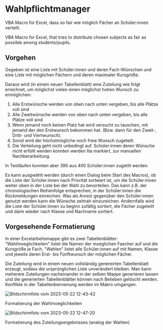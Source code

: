 # Wahlpflichtmanager
VBA Macro für Excel, dass so fair wie möglich Fächer an Schüler:innen verteilt.

VBA Macro for Excel, that tries to distribute chosen subjects as fair as possible among students/pupils.


## Vorgehen
Gegeben ist eine Liste mit Schüler:innen und deren Fach-Wünschen und eine Liste mit möglichen Fächern und deren maximaler Kursgröße.

Daraus wird (in einem neuen Tabellenblatt) eine Zuteilung wie folgt errechnet, um möglichst vielen einen möglichst hohen Wunsch zu ermöglichen:
1. Alle Erstwünsche werden von oben nach unten vergeben, bis alle Plätze voll sind
2. Alle Zweitwünsche werden von oben nach unten vergeben, bis alle Plätze voll sind
3. Wenn jemand noch keinen Platz hat wird versucht zu tauschen, mit jemand der den Erstwunsch bekommen hat. (Bzw. dann für den Zweit-, Dritt- und Viertwunsch).
4. Sonst wird der höchstmögliche noch freie Wunsch zugeteilt.
5. Die Verteilung geht nicht unbedingt auf. Schüler:innen deren Wünsche nicht erfüllt werden konnten werden lila markiert, zur manuellen Nachberarbeitung.

In Testläufen konnten aber 390 aus 400 Schüler:innen zugetilt werden.

Es kann ausgwählt werden (durch einen Dialog beim Start des Macros), ob die Liste der Schüler:innen nach Priorität sorteiert ist, um die Schüler:innen weiter oben in der Liste bei der Wahl zu bevorteilen. Das kann z.B. der chronologischen Reihenfolge entsprechen, in der Schüler:innen die Rückmeldungen einreichen. Was als Anreiz gegenüber den Schüler:innen genutzt werden kann die Wünsche zeitnah einzureichen.
Andernfalls wird die Liste der Schüler:innen zu beginn zufällig sortiert, die Fächer zugeteilt und dann wieder nach Klasse und Nachname sortiert.


## Vorgesehende Formatierung
In einer Excelarbeitsmappe gibt es zwei Tabellenblätter:
"Wahlmoeglichkeiten" listet die Namen der moeglichen Faecher auf und die Kursgröße je Fach.
"Wahlen" listet alle Schüler:innen auf mit Namen, Klasse und jeweils deren Erst- bis Fünftwunsch der möglichen Fächer.

Die Zuteilung wird in einem neuen vollständig genereirten Tabellenblatt erzeugt, sodass die ursprünglichen Liste unverändert bleiben. Man kann meherere Zuteilungen nacheinander in der selben Mappe generieren lassen und die generierten Tabellenblätter können nach Belieben gelöscht werden. Konflikte in der Tabellenbennenung werden im Makro umgangen.


![Bildschirmfoto vom 2023-05-22 12-43-42](https://github.com/epoell/Wahlpflichtmanager/assets/47521842/9f4a94b3-40cc-4fa2-85a9-f28bea24e1e6)

Formatierung der Wahlmoeglichkeiten

![Bildschirmfoto vom 2023-05-22 12-47-20](https://github.com/epoell/Wahlpflichtmanager/assets/47521842/8c9b62a9-ebd8-4c3a-b74a-9a9d4c54db42)

Formatierung des Zuteilungsergebnisses (analog der Wahlen)
